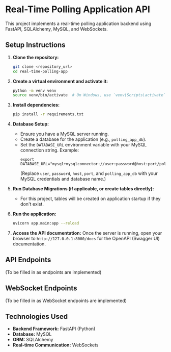 # Real-Time Polling Application API

This project implements a real-time polling application backend using FastAPI, SQLAlchemy, MySQL, and WebSockets.

## Setup Instructions

1.  **Clone the repository:**
    ```bash
    git clone <repository_url>
    cd real-time-polling-app
    ```

2.  **Create a virtual environment and activate it:**
    ```bash
    python -m venv venv
    source venv/bin/activate  # On Windows, use `venv\Scripts\activate`
    ```

3.  **Install dependencies:**
    ```bash
    pip install -r requirements.txt
    ```

4.  **Database Setup:**
    *   Ensure you have a MySQL server running.
    *   Create a database for the application (e.g., `polling_app_db`).
    *   Set the `DATABASE_URL` environment variable with your MySQL connection string. Example:
        ```
        export DATABASE_URL="mysql+mysqlconnector://user:password@host:port/polling_app_db"
        ```
        (Replace `user`, `password`, `host`, `port`, and `polling_app_db` with your MySQL credentials and database name.)

5.  **Run Database Migrations (if applicable, or create tables directly):**
    *   For this project, tables will be created on application startup if they don't exist.

6.  **Run the application:**
    ```bash
    uvicorn app.main:app --reload
    ```

7.  **Access the API documentation:**
    Once the server is running, open your browser to `http://127.0.0.1:8000/docs` for the OpenAPI (Swagger UI) documentation.

## API Endpoints

(To be filled in as endpoints are implemented)

## WebSocket Endpoints

(To be filled in as WebSocket endpoints are implemented)

## Technologies Used

*   **Backend Framework:** FastAPI (Python)
*   **Database:** MySQL
*   **ORM:** SQLAlchemy
*   **Real-time Communication:** WebSockets
